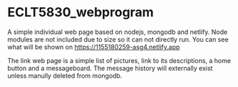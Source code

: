 # ECLT5830_webprogram
A simple individual web page based on nodejs, mongodb and netlify. Node modules are not included due to size so it can not directly run. You can see what will be shown on https://1155180259-asg4.netlify.app 

The link web page is a simple list of pictures, link to its descriptions, a home button and a messageboard. The message history will externally exist unless manully deleted from mongodb.

